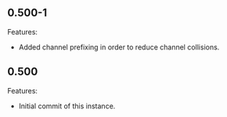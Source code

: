 ## 0.500-1

Features:

* Added channel prefixing in order to reduce channel collisions.


## 0.500

Features:

* Initial commit of this instance.